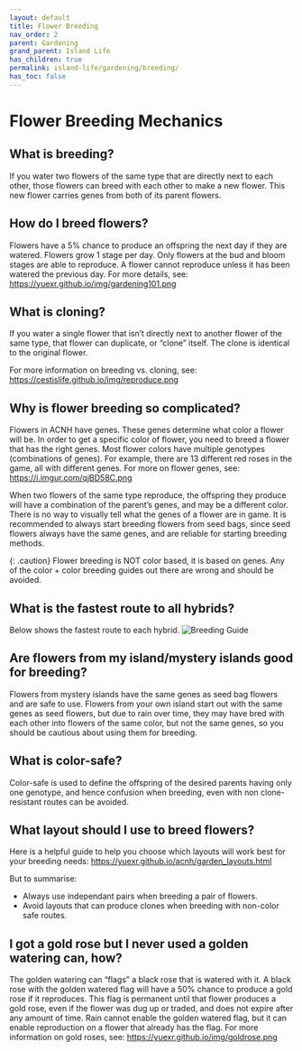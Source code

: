 ```yaml
---
layout: default
title: Flower Breeding
nav_order: 2
parent: Gardening
grand_parent: Island Life
has_children: true
permalink: island-life/gardening/breeding/
has_toc: false
---
```

# Flower Breeding Mechanics 
## What is breeding?
If you water two flowers of the same type that are directly next to each other, those flowers can breed with each other to make a new flower. This new flower carries genes from both of its parent flowers.

## How do I breed flowers?
Flowers have a 5% chance to produce an offspring the next day if they are watered. Flowers grow 1 stage per day. Only flowers at the bud and bloom stages are able to reproduce. A flower cannot reproduce unless it has been watered the previous day. For more details, see: <https://yuexr.github.io/img/gardening101.png>

## What is cloning?
If you water a single flower that isn’t directly next to another flower of the same type, that flower can duplicate, or “clone” itself. The clone is identical to the original flower.

For more information on breeding vs. cloning, see: <https://cestislife.github.io/img/reproduce.png>

## Why is flower breeding so complicated?
Flowers in ACNH have genes. These genes determine what color a flower will be. In order to get a specific color of flower, you need to breed a flower that has the right genes. Most flower colors have multiple genotypes (combinations of genes). For example, there are 13 different red roses in the game, all with different genes. For more on flower genes, see: <https://i.imgur.com/qjBD58C.png>

When two flowers of the same type reproduce, the offspring they produce will have a combination of the parent’s genes, and may be a different color. There is no way to visually tell what the genes of a flower are in game. It is recommended to always start breeding flowers from seed bags, since seed flowers always have the same genes, and are reliable for starting breeding methods. 

{: .caution}
Flower breeding is NOT color based, it is based on genes. Any of the color + color breeding guides out there are wrong and should be avoided.

## What is the fastest route to all hybrids?
Below shows the fastest route to each hybrid.
![Breeding Guide](/acnhfaq/assets/breeding.png) 

## Are flowers from my island/mystery islands good for breeding?
Flowers from mystery islands have the same genes as seed bag flowers and are safe to use. Flowers from your own island start out with the same genes as seed flowers, but due to rain over time, they may have bred with each other into flowers of the same color, but not the same genes, so you should be cautious about using them for breeding.

## What is color-safe?
Color-safe is used to define the offspring of the desired parents having only one genotype, and hence confusion when breeding, even with non clone-resistant routes can be avoided.

## What layout should I use to breed flowers?
Here is a helpful guide to help you choose which layouts will work best for your breeding needs: <https://yuexr.github.io/acnh/garden_layouts.html>

But to summarise:
- Always use independant pairs when breeding a pair of flowers.
- Avoid layouts that can produce clones when breeding with non-color safe routes.

## I got a gold rose but I never used a golden watering can, how?
The golden watering can “flags” a black rose that is watered with it. A black rose with the golden watered flag will have a 50% chance to produce a gold rose if it reproduces. This flag is permanent until that flower produces a gold rose, even if the flower was dug up or traded, and does not expire after any amount of time. Rain cannot enable the golden watered flag, but it can enable reproduction on a flower that already has the flag. For more information on gold roses, see: <https://yuexr.github.io/img/goldrose.png>

